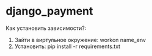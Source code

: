 # django_payment

Как установить зависимости?:
1. Зайти в виртульное окружение:
  workon name_env
2. Установить:
  pip install -r requirements.txt
